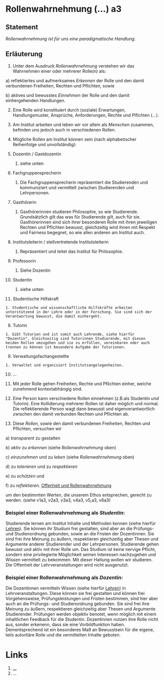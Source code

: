 <!---
   NAME - The NAME of this project is:
ethos

  FILE - The FILENAME of the current file is:
/a3.md

  CREATION - This project was CREATED on:
2017-01-28-16:15:00 UTC

  MODIFICATION - This project was last MODIFIED on:
2017-01-28-16:15:00 UTC

  VERSION - The current VERSION of this project is:
<git-commit-hash>-2017-01-28-16:15:00 UTC

  CREATOR(S) - This project was CREATED by:
Michael Czechowski, Martin Maga

  CONTACT - You can CONTACT the creator(s) or developer(s) of this project at:
E-Mail: mail@martinmaga.de

  COPYRIGHT - The COPYRIGHT holder of this project is:
COPYRIGHT (c) 2016 Martin Maga

  LICENSE - This project is LICENSED under the following license:
Martin Maga 2016 CC BY-SA 4.0 https://creativecommons.org

  SUBFILE – This is a SUBFILE! For more INFORMATION on this project go to:
/README.md
--->

# Rollenwahrnehmung (…) a3
## Statement
*Rollenwahrnehmung ist für uns eine paradigmatische Handlung.*

## Erläuterung

1. Unter dem Ausdruck *Rollenwahrnehmung* verstehen wir das Wahrnehmen einer oder mehrerer Rolle(n) als:

  a) reflektiertes und aufmerksames *Erkennen* der Rolle und den damit verbundenen Freiheiten, Rechten und Pflichten, sowie

  b) aktives und bewusstes *Einnehmen* der Rolle und den damit einhergehenden Handlungen.

2. Eine Rolle wird konstituiert durch (soziale) Erwartungen, Handlungsmuster, Ansprüche, Anforderungen, Rechte und Plfichten (...).

3. Am Institut arbeiten und leben wir vor allem als *Menschen* zusammen, befinden uns jedoch auch in verschiedenen Rollen.

4. Mögliche Rollen am Institut können sein (nach alphabetischer Reihenfolge und unvollständig):

  1. Dozentin / Gastdozentin

      1. siehe unten

  2. Fachgruppensprecherin

      1. Die Fachgruppensprecherin repräsentiert die Studierenden und kommuniziert und vermittelt zwischen Studierenden und Lehrpersonen.

  3. Gasthörerin

      1. Gasthörerinnen studieren Philosophie, so wie Studierende. Grundsätzlich gilt das was für Studierende gilt, auch für sie. Gasthörerinnen sind sich ihrer besonderen Rolle mit ihren jeweiligen Rechten und Pflichten bewusst, gleichzeitig wird ihnen mit Respekt und Fairness begegnet, so wie allen anderen am Institut auch.

  4. Institutsleiterin / stellvertretende Institutsleiterin

      1. Repräsentiert und leitet das Institut für Philosophie.

  5. Professorin

      1. Siehe Dozentin

  6. Studentin

      1. siehe unten

  7. Studentische Hilfskraft

    1. Studentische und wissenschaftliche Hilfskräfte arbeiten unterstützend in der Lehre oder in der Forschung. Sie sind sich der Verantwortung bewusst, die damit einhergeht.

  8. Tutorin

    1. Gibt Tutorien und ist somit auch Lehrende, siehe hierfür "Dozentin". Gleichzeitig sind Tutorinnen Studierende, mit diesen beiden Rollen umzugehen und sie zu erfüllen, vereinbaren oder auch trennen zu können ist besondere Aufgabe der Tutorinnen.

  9. Verwaltungsfachangestellte

    1. Verwaltet und organisiert Institutsangelegenheiten.

  10. ...

5. Mit jeder Rolle gehen Freiheiten, Rechte und Pflichten einher, welche zunehmend kontextabhängig sind.

6. Eine Person kann verschiedene Rollen einnehmen (z.B.als Studentin *und* Tutorin). Eine Kollidierung mehrerer Rollen ist daher möglich und normal. Die reflektierende Person wagt dann bewusst und eigenverantwortlich zwischen den damit verbunden Rechten und Pflichten ab.

7. Diese *Rollen*, sowie den damit verbundenen Freiheiten, Rechten und Pflichten, versuchen wir

  a) *transparent* zu gestalten

  b) *aktiv* zu *erkennen* (siehe *Rollenwahrnehmung* oben)

  c) *einzunehmen* und zu *leben* (siehe *Rollenwahrnehmung* oben)

  d) zu *tolerieren* und zu *respektieren*

  e) zu *schützen* und

  f) zu *reflektieren*. [Offenheit und Rollenwahrnehmung](../contents/fields/v4a3.md)

um den bestimmten Werten, die unserem Ethos entsprechen, gerecht zu werden.
(siehe v1a3, v2a3, v3a3, v4a3, v5,a3, v6a3)

### Beispiel einer Rollenwahrnehmung als *Studentin*:

Studierende lernen am Institut Inhalte und Methoden kennen (siehe hierfür [Lehren](../actions/a3_teach.md)). Sie können ihr Studium frei gestalten, sind aber an die Prüfungs- und Studienordnung gebunden, sowie an die Fristen der Dozentinnen. Sie sind frei ihre Meinung zu äußern, respektieren gleichzeitig aber Thesen und Argumente anderer Studierender und der Lehrpersonen. Studierende gehen bewusst und aktiv mit ihrer Rolle um. Das Studium ist keine nervige Pflicht, sondern eine privilegierte Möglichkeit seinen Interessen nachzugehen und Wissen vermittelt zu bekommen. Mit dieser Haltung wollen wir studieren. Die Offenheit der Lehrveranstaltungen wird nicht ausgenutzt.

### Beispiel einer Rollenwahrnehmung als *Dozentin*:

Die Dozentinnen vermitteln Wissen (siehe hierfür [Lehren](../actions/a3_teach.md)) in Lehrveranstaltungen. Diese können sie frei gestalten und können frei Vorgehensweise, Prüfungsleistungen und Fristen bestimmen, sind hier aber auch an die Prüfungs- und Studienordnung gebunden. Sie sind frei ihre Meinung zu äußern, respektieren gleichzeitig aber Thesen und Argumente Studierender. Prüfungen werden objektiv benotet, wenn möglich mit einem inhaltlichen Feedback für die Studentin. Dozentinnen nutzen ihre Rolle nicht aus, sonder erkenenn, dass sie eine Vorbildfunktion haben. Dementsprechend ist ein besonderes Maß an Bewusstsein für die eigene, teils autoritäre Rolle und die vermittelten Inhalte geboten.


# Links
1. […](…)
2. …
